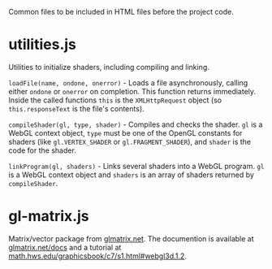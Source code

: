 Common files to be included in HTML files before the project code.


utilities.js
============

Utilities to initialize shaders, including compiling and linking.

`loadFile(name, ondone, onerror)` - Loads a file asynchronously, calling either
`ondone` or `onerror` on completion. This function returns immediately. Inside
the called functions `this` is the `XMLHttpRequest` object (so
`this.responseText` is the file's contents).

`compileShader(gl, type, shader)` - Compiles and checks the shader. `gl` is a
WebGL context object, `type` must be one of the OpenGL constants for shaders
(like `gl.VERTEX_SHADER` or `gl.FRAGMENT_SHADER`), and `shader` is the code for
the shader.

`linkProgram(gl, shaders)` - Links several shaders into a WebGL program. `gl`
is a WebGL context object and `shaders` is an array of shaders returned by
`compileShader`.


gl-matrix.js
============

Matrix/vector package from [glmatrix.net](http://glmatrix.net/). The
documention is available at [glmatrix.net/docs](http://glmatrix.net/docs/) and
a tutorial at [math.hws.edu/graphicsbook/c7/s1.html#webgl3d.1.2](http://math.hws.edu/graphicsbook/c7/s1.html#webgl3d.1.2).
